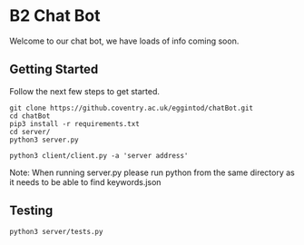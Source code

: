 # B2 Chat Bot
Welcome to our chat bot, we have loads of info coming soon.

## Getting Started
Follow the next few steps to get started.
```
git clone https://github.coventry.ac.uk/eggintod/chatBot.git
cd chatBot
pip3 install -r requirements.txt
cd server/
python3 server.py

python3 client/client.py -a 'server address'
```
Note: When running server.py please run python from the same directory as it needs to be able to find keywords.json

## Testing
``` python3 server/tests.py ```

